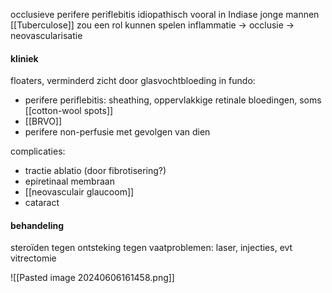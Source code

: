 occlusieve perifere periflebitis
idiopathisch
vooral in Indiase jonge mannen
[[Tuberculose]] zou een rol kunnen spelen
inflammatie -> occlusie -> neovascularisatie

#### kliniek
floaters, verminderd zicht door glasvochtbloeding
in fundo:
- perifere periflebitis: sheathing, oppervlakkige retinale bloedingen, soms [[cotton-wool spots]]
- [[BRVO]]
- perifere non-perfusie met gevolgen van dien

complicaties:
- tractie ablatio (door fibrotisering?)
- epiretinaal membraan
- [[neovasculair glaucoom]]
- cataract

#### behandeling
steroïden tegen ontsteking
tegen vaatproblemen:
laser, injecties, evt vitrectomie

![[Pasted image 20240606161458.png]]
